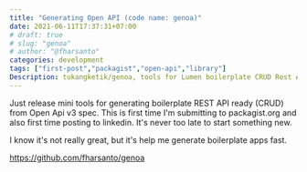 ```yaml
---
title: "Generating Open API (code name: genoa)"
date: 2021-06-11T17:37:31+07:00
# draft: true
# slug: "genoa"
# author: "@fharsanto"
categories: development
tags: ["first-post","packagist","open-api","library"]
Description: tukangketik/genoa, tools for Lumen boilerplate CRUD Rest API 
---
```


Just release mini tools for generating boilerplate REST API ready (CRUD) from Open Api v3 spec. This is first time I'm submitting to packagist.org and also first time posting to linkedin. It's never too late to start something new.

I know it's not really great, but it's help me generate boilerplate apps fast.

https://github.com/fharsanto/genoa